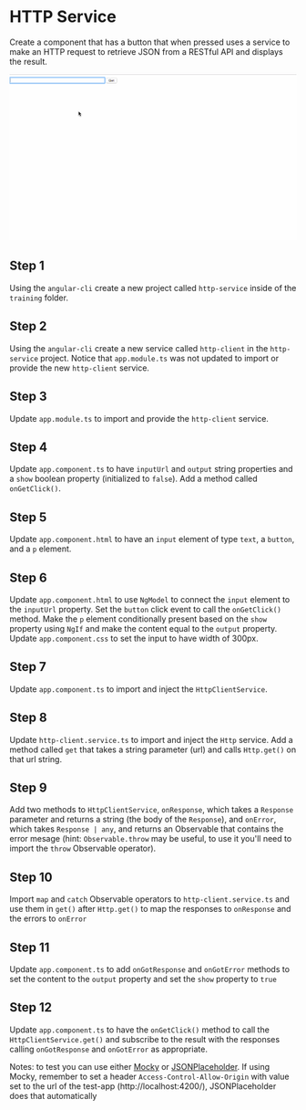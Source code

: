 # HTTP Service

Create a component that has a button that when pressed uses a service to make an HTTP request to retrieve JSON from a RESTful API and displays the result.

![](./http-service.gif)

## Step 1

Using the `angular-cli` create a new project called `http-service` inside of the `training` folder.

## Step 2

Using the `angular-cli` create a new service called `http-client` in the `http-service` project.  Notice that `app.module.ts` was not updated to import or provide the new `http-client` service.

## Step 3

Update `app.module.ts` to import and provide the `http-client` service.

## Step 4

Update `app.component.ts` to have `inputUrl` and `output` string properties and a `show` boolean property (initialized to `false`). Add a method called `onGetClick()`.

## Step 5

Update `app.component.html` to have an `input` element of type `text`, a `button`, and a `p` element.  

## Step 6

Update `app.component.html` to use `NgModel` to connect the `input` element to the `inputUrl` property.  Set the `button` click event to call the `onGetClick()` method.  Make the `p` element conditionally present based on the `show` property using `NgIf` and make the content equal to the `output` property.  Update `app.component.css` to set the input to have width of 300px.

## Step 7

Update `app.component.ts` to import and inject the `HttpClientService`.

## Step 8

Update `http-client.service.ts` to import and inject the `Http` service.  Add a method called `get` that takes a string parameter (url) and calls `Http.get()` on that url string.

## Step 9

Add two methods to `HttpClientService`, `onResponse`, which takes a `Response` parameter and returns a string (the body of the `Response`), and `onError`, which takes `Response | any`, and returns an Observable that contains the error mesage (hint: `Observable.throw` may be useful, to use it you'll need to import the `throw` Observable operator).

## Step 10

Import `map` and `catch` Observable operators to `http-client.service.ts` and use them in `get()` after `Http.get()` to map the responses to `onResponse` and the errors to `onError`

## Step 11

Update `app.component.ts` to add `onGotResponse` and `onGotError` methods to set the content to the `output` property and set the `show` property to `true`

## Step 12

Update `app.component.ts` to have the `onGetClick()` method to call the `HttpClientService.get()` and subscribe to the result with the responses calling `onGotResponse` and `onGotError` as appropriate.

Notes: to test you can use either [Mocky](http://www.mocky.io/) or [JSONPlaceholder](https://jsonplaceholder.typicode.com/).  If using Mocky, remember to set a header `Access-Control-Allow-Origin` with value set to the url of the test-app (http://localhost:4200/), JSONPlaceholder does that automatically 
